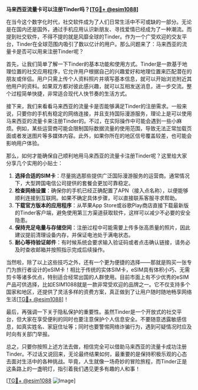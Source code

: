 **马来西亚流量卡可以注册Tinder吗？[[TG💪+ @esim1088](https://t.me/s/esim1088)]**

在当今这个数字化时代，社交软件成为了人们日常生活中不可或缺的一部分。无论是在国内还是国外，通过手机应用认识新朋友、寻找爱情已经成为了一种潮流。而提到社交软件，不得不提的就是风靡全球的Tinder。作为一个广受欢迎的交友平台，Tinder在全球范围内吸引了数以亿计的用户。那么问题来了：马来西亚的流量卡是否可以用来注册Tinder呢？

首先，让我们简单了解一下Tinder的基本功能和使用方式。Tinder是一款基于地理位置的社交应用程序，它允许用户根据自己的兴趣爱好和地理位置来匹配潜在的朋友或伴侣。用户只需上传个人资料照片并填写基本信息，就可以开始浏览附近其他用户的资料。如果双方都对彼此感兴趣，就可以互相发送消息，进一步交流。整个过程简单快捷，非常适合现代人快节奏的生活方式。

接下来，我们来看看马来西亚的流量卡是否能够满足Tinder的注册需求。一般来说，只要你的手机有稳定的网络连接，并且支持国际漫游服务，理论上是可以使用马来西亚的流量卡来注册Tinder的。不过，在实际操作中可能会遇到一些小麻烦。例如，某些运营商可能会限制国际数据流量的使用范围，导致无法正常加载页面或者发送图片等多媒体内容。此外，如果你所在的地区信号覆盖较差，也可能会影响用户体验。

那么，如何才能确保自己顺利地用马来西亚的流量卡注册Tinder呢？这里给大家分享几个实用的小贴士：

1. **选择合适的SIM卡**：尽量挑选那些提供广泛国际漫游服务的运营商。通常情况下，大型跨国电信公司提供的套餐会更加可靠稳定。
2. **检查网络设置**：确保你的手机已经正确配置了APN（接入点名称），以便能够顺利连接到互联网。如果不确定具体步骤，可以直接联系客服寻求帮助。
3. **下载官方版本的应用程序**：从苹果App Store或谷歌Play商店直接下载最新版的Tinder客户端，避免使用第三方渠道获取软件，这样可以减少不必要的安全隐患。
4. **保持充足电量与存储空间**：注册过程中可能需要上传多张高质量的照片，因此建议提前清理设备内存，并保证电池处于满电状态。
5. **耐心等待验证邮件**：有时候系统会要求输入验证码或者点击确认链接，请务必及时查收邮箱并按照指示完成后续操作。

当然啦，除了以上这些技巧之外，还有一个更为便捷的选择——那就是购买一张专门为旅行者设计的eSIM卡！相比于传统的实体SIM卡，eSIM具有体积小巧、无需剪卡等诸多优点，特别适合经常出国的人群使用。目前市面上有不少优秀的eSIM产品可供选择，比如ESIM1088就是一款非常受欢迎的品牌之一。它不仅支持多个国家和地区，还提供了灵活多样的资费方案，真正做到了让用户随时随地畅享网络生活[[TG💪+ @esim1088](https://t.me/s/esim1088)]！

最后，再强调一下关于隐私保护的重要性。虽然Tinder是一个开放式的社交平台，但大家在享受便利的同时也要注意保护个人信息安全。不要随意透露敏感信息，如真实姓名、家庭住址等；同时也要警惕网络诈骗行为，遇到可疑情况时应及时向有关部门举报。

总之，只要你按照上述方法去做，相信完全可以借助马来西亚的流量卡成功注册Tinder。不过话又说回来，无论最终结果如何，最重要的是保持积极乐观的心态去面对生活中的各种挑战。毕竟，人生就像一场奇妙的冒险旅程，而Tinder正是这条路上的一盏明灯，指引着我们遇见更多有趣的人和事！

[[TG💪+ @esim1088](https://t.me/s/esim1088) ![Image](https://i.postimg.cc/4NQfJmqS/Snipaste-2025-05-13-00-14-12.png)]